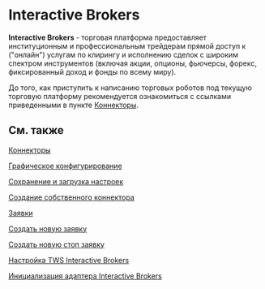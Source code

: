 # Interactive Brokers

**Interactive Brokers** \- торговая платформа предоставляет институционным и профессиональным трейдерам прямой доступ к ("онлайн") услугам по клирингу и исполнению сделок с широким спектром инструментов (включая акции, опционы, фьючерсы, форекс, фиксированный доход и фонды по всему миру).

До того, как приступить к написанию торговых роботов под текущую торговую платформу рекомендуется ознакомиться с ссылками приведенными в пункте [Коннекторы](API_Connectors.md). 

## См. также

[Коннекторы](API_Connectors.md)

[Графическое конфигурирование](API_ConnectorsUIConfiguration.md)

[Сохранение и загрузка настроек](API_Connectors_SaveConnectorSettings.md)

[Создание собственного коннектора](ConnectorCreating.md)

[Заявки](Orders.md)

[Создать новую заявку](CreateNewOrder.md)

[Создать новую стоп заявку](API_StopOrders.md)

[Настройка TWS Interactive Brokers](IBSettings.md)

[Инициализация адаптера Interactive Brokers](IBSample.md)
